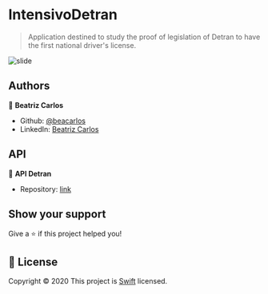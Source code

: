 # IntensivoDetran

> Application destined to study the proof of legislation of Detran to have the first national driver's license.

![slide](https://user-images.githubusercontent.com/32069720/109058359-a9889b80-76c1-11eb-94ed-2493e1f95bbc.png)

## Authors
 👤 **Beatriz Carlos**
* Github: [@beacarlos](https://github.com/beacarlos)
* LinkedIn: [Beatriz Carlos](https://www.linkedin.com/in/beatriz-carlos-936a07192/)

## API
 👤 **API Detran**
* Repository: [link](https://github.com/beacarlos/api-detran)

## Show your support
Give a ⭐️ if this project helped you!

## 📝 License

Copyright © 2020
This project is [Swift]() licensed.

